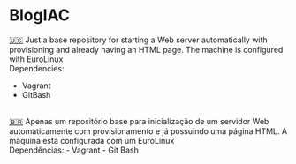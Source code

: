 # BlogIAC
 <a href='https://emojitool.com/pt/flag-for-united-states'>🇺🇸</a>
 Just a base repository for starting a Web server automatically with provisioning and already having an HTML page. The machine is configured with EuroLinux
 <br>
Dependencies:
- Vagrant
- GitBash
<br>
<a href='https://emojitool.com/pt/flag-for-brazil'>🇧🇷</a>
Apenas um repositório base para inicialização de um servidor Web automaticamente com provisionamento e já possuindo uma página HTML. A máquina está configurada com um EuroLinux
<br> 
Dependências:
- Vagrant
- Git Bash 
